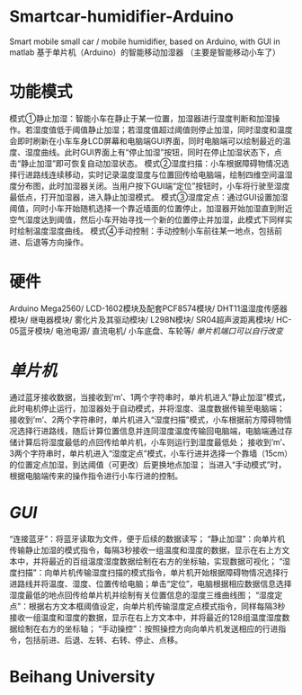 # Smartcar-humidifier-Arduino
Smart mobile small car / mobile humidifier, based on Arduino, with GUI in matlab
基于单片机（Arduino）的智能移动加湿器
（主要是智能移动小车了）

# 功能模式
模式①静止加湿：智能小车在静止于某一位置，加湿器进行湿度判断和加湿操作。若湿度值低于阈值静止加湿；若湿度值超过阈值则停止加湿，同时湿度和温度会即时刷新在小车车身LCD屏幕和电脑端GUI界面，同时电脑端可以绘制最近的温度、湿度曲线。此时GUI界面上有“停止加湿”按钮，同时在停止加湿状态下，点击“静止加湿”即可恢复自动加湿状态。
模式②湿度扫描：小车根据障碍物情况选择行进路线连续移动，实时记录温度湿度与位置回传给电脑端，绘制四维空间温湿度分布图，此时加湿器关闭。当用户按下GUI端“定位”按钮时，小车将行驶至湿度最低点，打开加湿器，进入静止加湿模式。
模式③湿度定点：通过GUI设置加湿阈值，同时小车开始随机选择一个靠近墙面的位置停止，加湿器开始加湿直到附近空气湿度达到阈值，然后小车开始寻找一个新的位置停止并加湿，此模式下同样实时绘制温度湿度曲线。
模式④手动控制：手动控制小车前往某一地点，包括前进、后退等方向操作。

# 硬件
Arduino Mega2560/
LCD-1602模块及配套PCF8574模块/
DHT11温湿度传感器模块/
继电器模块/
雾化片及其驱动模块/
L298N模块/
SR04超声波距离模块/
HC-05蓝牙模块/
电池电源/
直流电机/
小车底盘、车轮等/
*单片机端口可以自行改变*


# *单片机*
通过蓝牙接收数据，当接收到’m’、1两个字符串时，单片机进入“静止加湿”模式，此时电机停止运行，加湿器处于自动模式，并将湿度、温度数据传输至电脑端；
接收到’m’、2两个字符串时，单片机进入“湿度扫描”模式，小车根据前方障碍物情况选择行进路线，随后计算位置信息并连同湿度温度传输回电脑端，电脑端通过存储计算后将湿度最低的点回传给单片机，小车则运行到湿度最低处；
接收到’m’、3两个字符串时，单片机进入“湿度定点”模式，小车行进并选择一个靠墙（15cm）的位置定点加湿，到达阈值（可更改）后更换地点加湿；
当进入“手动模式”时，根据电脑端传来的操作指令进行小车行进的控制。

# *GUI*
“连接蓝牙”：将蓝牙读取为文件，便于后续的数据读写；
“静止加湿”：向单片机传输静止加湿的模式指令，每隔3秒接收一组温度和湿度的数据，显示在右上方文本中，并将最近的百组温度湿度数据绘制在右方的坐标轴，实现数据可视化；
“湿度扫描”：向单片机传输湿度扫描的模式指令，单片机开始根据障碍物情况选择行进路线并将温度、湿度、位置传给电脑；单击“定位”，电脑根据相应数据信息选择湿度最低的地点回传给单片机并绘制有关位置信息的湿度三维曲线图；
“湿度定点”：根据右方文本框阈值设定，向单片机传输湿度定点模式指令，同样每隔3秒接收一组温度和湿度的数据，显示在右上方文本中，并将最近的128组温度湿度数据绘制在右方的坐标轴；
“手动操控”：按照操控方向向单片机发送相应的行进指令，包括前进、后退、左转、右转、停止、点移。

# Beihang University
 
